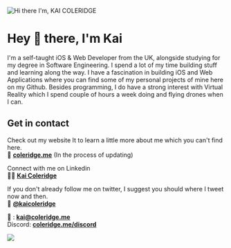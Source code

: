 ![Hi there I'm, KAI COLERIDGE](https://user-images.githubusercontent.com/51129378/155043466-355174b8-1239-446c-9baa-b030f3825fe7.png)

# Hey 👋 there, I'm Kai
I'm a self-taught iOS & Web Developer from the UK, alongside studying for my degree in Software Engineering. I spend a lot of my time building stuff and learning along the way. I have a fascination in building iOS and Web Applications where you can find some of my personal projects of mine here on my Github. Besides programming, I do have a strong interest with Virtual Reality which I spend couple of hours a week doing and flying drones when I can. 

 
## Get in contact
Check out my website It to learn a little more about me which you can't find here.\
🔗 [**coleridge.me**](https://coleridge.me) (In the process of updating) 

Connect with me on Linkedin  \
👨‍💻 [**Kai Coleridge**](https://www.linkedin.com/in/kaicoleridge/) 

If you don't already follow me on twitter, I suggest you should where I tweet now and then. \
🐤 [**@kaicoleridge**](https://twitter.com/kaicoleridge) 

📧 : [**kai@coleridge.me**](mailto:kai@coleridge.me) \
Discord: [**coleridge.me/discord**](https://coleridge.me/discord) 




![](https://komarev.com/ghpvc/?username=kaicoleridge&color=blueviolet)
